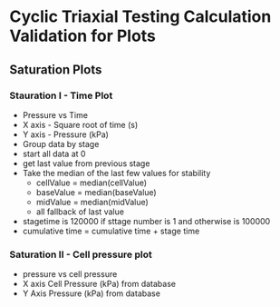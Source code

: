 # Cyclic Triaxial Testing Calculation Validation for Plots

## Saturation Plots
### Stauration I - Time Plot
- Pressure vs Time
- X axis - Square root of time (s)
- Y axis - Pressure (kPa)
- Group data by stage
- start all data at 0
- get last value from previous stage
- Take the median of the last few values for stability
    - cellValue = median(cellValue)
    - baseValue = median(baseValue)
    - midValue = median(midValue)
    - all fallback of last value
- stagetime is 120000 if sttage number is 1 and otherwise is 100000
- cumulative time = cumulative time + stage time 
### Saturation II - Cell pressure plot
- pressure vs cell pressure 
- X axis Cell Pressure (kPa) from database
- Y Axis Pressure (kPa) from database


